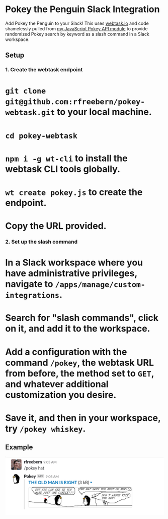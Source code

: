 # Pokey the Penguin Slack Integration

Add Pokey the Penguin to your Slack! This uses [webtask.io](https://webtask.io/)
and code shamelessly pulled from [my JavaScript Pokey API module](https://github.com/rfreebern/pokey-api-js)
to provide randomized Pokey search by keyword as a slash command in a Slack
workspace.

## Setup

### 1. Create the webtask endpoint

# `git clone git@github.com:rfreebern/pokey-webtask.git` to your local machine.
# `cd pokey-webtask`
# `npm i -g wt-cli` to install the webtask CLI tools globally.
# `wt create pokey.js` to create the endpoint.
# Copy the URL provided.

### 2. Set up the slash command

# In a Slack workspace where you have administrative privileges, navigate to `/apps/manage/custom-integrations`.
# Search for "slash commands", click on it, and add it to the workspace.
# Add a configuration with the command `/pokey`, the webtask URL from before, the method set to `GET`, and whatever additional customization you desire.
# Save it, and then in your workspace, try `/pokey whiskey`.

## Example

![/pokey hat](pokey_hat.png)
